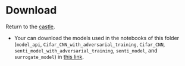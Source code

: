 # Download

Return to the [castle](https://github.com/Nkluge-correa/teeny-tiny_castle).

- Your can download the models used in the notebooks of this folder (`model_api`, `Cifar_CNN_with_adversarial_training`, `Cifar_CNN`, `senti_model_with_adversarial_training`, `senti_model`, and `surrogate_model`) in [this link](https://drive.google.com/uc?export=download&id=1-cb27Je3ES-r_SyUJVT3VaGtStN9735a).
